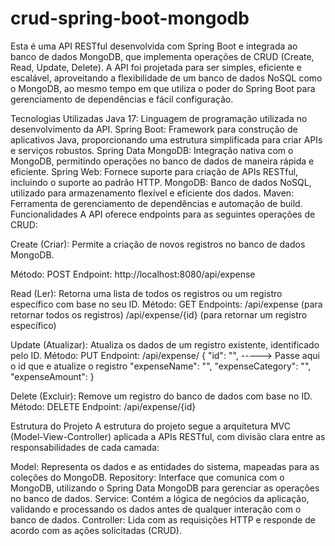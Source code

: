 # crud-spring-boot-mongodb
Esta é uma API RESTful desenvolvida com Spring Boot e integrada ao banco de dados MongoDB, que implementa operações de CRUD (Create, Read, Update, Delete).
A API foi projetada para ser simples, eficiente e escalável, aproveitando a flexibilidade de um banco de dados NoSQL como o MongoDB, ao mesmo tempo em que utiliza o poder do Spring Boot para gerenciamento de dependências e fácil configuração.

Tecnologias Utilizadas
Java 17: Linguagem de programação utilizada no desenvolvimento da API.
Spring Boot: Framework para construção de aplicativos Java, proporcionando uma estrutura simplificada para criar APIs e serviços robustos.
Spring Data MongoDB: Integração nativa com o MongoDB, permitindo operações no banco de dados de maneira rápida e eficiente.
Spring Web: Fornece suporte para criação de APIs RESTful, incluindo o suporte ao padrão HTTP.
MongoDB: Banco de dados NoSQL, utilizado para armazenamento flexível e eficiente dos dados.
Maven: Ferramenta de gerenciamento de dependências e automação de build.
Funcionalidades
A API oferece endpoints para as seguintes operações de CRUD:

Create (Criar): Permite a criação de novos registros no banco de dados MongoDB.

Método: POST
Endpoint: http://localhost:8080/api/expense


Read (Ler): Retorna uma lista de todos os registros ou um registro específico com base no seu ID.
Método: GET
Endpoints:
/api/expense (para retornar todos os registros)
/api/expense/{id} (para retornar um registro específico)

Update (Atualizar): Atualiza os dados de um registro existente, identificado pelo ID.
Método: PUT
Endpoint: /api/expense/
{
    "id": "", -----> Passe aqui o id que e atualize o registro
    "expenseName": "",
    "expenseCategory": "",
    "expenseAmount": 
}


Delete (Excluir): Remove um registro do banco de dados com base no ID.
Método: DELETE
Endpoint: /api/expense/{id}



Estrutura do Projeto
A estrutura do projeto segue a arquitetura MVC (Model-View-Controller) aplicada a APIs RESTful, com divisão clara entre as responsabilidades de cada camada:

Model: Representa os dados e as entidades do sistema, mapeadas para as coleções do MongoDB.
Repository: Interface que comunica com o MongoDB, utilizando o Spring Data MongoDB para gerenciar as operações no banco de dados.
Service: Contém a lógica de negócios da aplicação, validando e processando os dados antes de qualquer interação com o banco de dados.
Controller: Lida com as requisições HTTP e responde de acordo com as ações solicitadas (CRUD).
